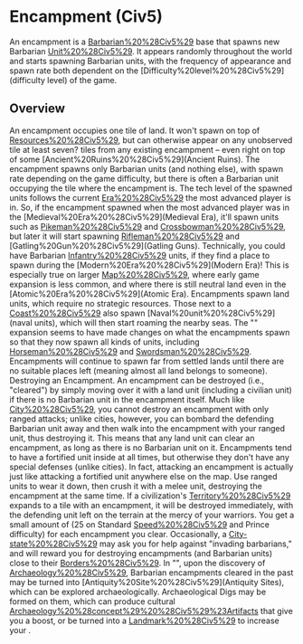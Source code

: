 # Encampment (Civ5)

An encampment is a [Barbarian%20%28Civ5%29](Barbarian) base that spawns new Barbarian [Unit%20%28Civ5%29](units). It appears randomly throughout the world and starts spawning Barbarian units, with the frequency of appearance and spawn rate both dependent on the [Difficulty%20level%20%28Civ5%29](difficulty level) of the game.
## Overview

An encampment occupies one tile of land. It won't spawn on top of [Resources%20%28Civ5%29](resources), but can otherwise appear on any unobserved tile at least seven? tiles from any existing encampment – even right on top of some [Ancient%20Ruins%20%28Civ5%29](Ancient Ruins). The encampment spawns only Barbarian units (and nothing else), with spawn rate depending on the game difficulty, but there is often a Barbarian unit occupying the tile where the encampment is.
The tech level of the spawned units follows the current [Era%20%28Civ5%29](era) the most advanced player is in. So, if the encampment spawned when the most advanced player was in the [Medieval%20Era%20%28Civ5%29](Medieval Era), it'll spawn units such as [Pikeman%20%28Civ5%29](Pikemen) and [Crossbowman%20%28Civ5%29](Crossbowmen), but later it will start spawning [Rifleman%20%28Civ5%29](Riflemen) and [Gatling%20Gun%20%28Civ5%29](Gatling Guns). Technically, you could have Barbarian [Infantry%20%28Civ5%29](Infantry) units, if they find a place to spawn during the [Modern%20Era%20%28Civ5%29](Modern Era)! This is especially true on larger [Map%20%28Civ5%29](maps), where early game expansion is less common, and where there is still neutral land even in the [Atomic%20Era%20%28Civ5%29](Atomic Era).
Encampments spawn land units, which require no strategic resources. Those next to a [Coast%20%28Civ5%29](coast) also spawn [Naval%20unit%20%28Civ5%29](naval units), which will then start roaming the nearby seas. The "" expansion seems to have made changes on what the encampments spawn so that they now spawn all kinds of units, including [Horseman%20%28Civ5%29](Horsemen) and [Swordsman%20%28Civ5%29](Swordsmen).
Encampments will continue to spawn far from settled lands until there are no suitable places left (meaning almost all land belongs to someone).
Destroying an Encampment.
An encampment can be destroyed (i.e., "cleared") by simply moving over it with a land unit (including a civilian unit) if there is no Barbarian unit in the encampment itself. Much like [City%20%28Civ5%29](cities), you cannot destroy an encampment with only ranged attacks; unlike cities, however, you can bombard the defending Barbarian unit away and then walk into the encampment with your ranged unit, thus destroying it. This means that any land unit can clear an encampment, as long as there is no Barbarian unit on it.
Encampments tend to have a fortified unit inside at all times, but otherwise they don't have any special defenses (unlike cities). In fact, attacking an encampment is actually just like attacking a fortified unit anywhere else on the map. Use ranged units to wear it down, then crush it with a melee unit, destroying the encampment at the same time.
If a civilization's [Territory%20%28Civ5%29](territory) expands to a tile with an encampment, it will be destroyed immediately, with the defending unit left on the terrain at the mercy of your warriors.
You get a small amount of (25 on Standard [Speed%20%28Civ5%29](speed) and Prince difficulty) for each encampment you clear. Occasionally, a [City-state%20%28Civ5%29](city-state) may ask you for help against "invading barbarians," and will reward you for destroying encampments (and Barbarian units) close to their [Borders%20%28Civ5%29](borders).
In "", upon the discovery of [Archaeology%20%28Civ5%29](Archaeology), Barbarian encampments cleared in the past may be turned into [Antiquity%20Site%20%28Civ5%29](Antiquity Sites), which can be explored archaeologically. Archaeological Digs may be formed on them, which can produce cultural [Archaeology%20%28concept%29%20%28Civ5%29%23Artifacts](Artifacts) that give you a boost, or be turned into a [Landmark%20%28Civ5%29](Landmark) to increase your .